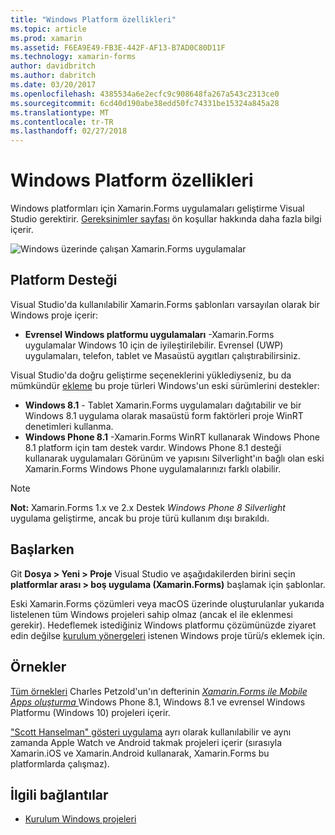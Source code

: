 ```yaml
---
title: "Windows Platform özellikleri"
ms.topic: article
ms.prod: xamarin
ms.assetid: F6EA9E49-FB3E-442F-AF13-B7AD0C80D11F
ms.technology: xamarin-forms
author: davidbritch
ms.author: dabritch
ms.date: 03/20/2017
ms.openlocfilehash: 4385534a6e2ecfc9c908648fa267a543c2313ce0
ms.sourcegitcommit: 6cd40d190abe38edd50fc74331be15324a845a28
ms.translationtype: MT
ms.contentlocale: tr-TR
ms.lasthandoff: 02/27/2018
---
```

# <a name="windows-platform-features"></a>Windows Platform özellikleri

Windows platformları için Xamarin.Forms uygulamaları geliştirme Visual Studio gerektirir. [Gereksinimler sayfası](~/xamarin-forms/get-started/installation.md) ön koşullar hakkında daha fazla bilgi içerir.

![](images/allhanselman.png "Windows üzerinde çalışan Xamarin.Forms uygulamalar")

## <a name="platform-support"></a>Platform Desteği

Visual Studio'da kullanılabilir Xamarin.Forms şablonları varsayılan olarak bir Windows proje içerir:

* **Evrensel Windows platformu uygulamaları** -Xamarin.Forms uygulamalar Windows 10 için de iyileştirilebilir. Evrensel (UWP) uygulamaları, telefon, tablet ve Masaüstü aygıtları çalıştırabilirsiniz.

Visual Studio'da doğru geliştirme seçeneklerini yüklediyseniz, bu da mümkündür [ekleme](installation/index.md) bu proje türleri Windows'un eski sürümlerini destekler:

* **Windows 8.1** - Tablet Xamarin.Forms uygulamaları dağıtabilir ve bir Windows 8.1 uygulama olarak masaüstü form faktörleri proje WinRT denetimleri kullanma.
* **Windows Phone 8.1** -Xamarin.Forms WinRT kullanarak Windows Phone 8.1 platform için tam destek vardır. Windows Phone 8.1 desteği kullanarak uygulamaları Görünüm ve yapısını Silverlight'ın bağlı olan eski Xamarin.Forms Windows Phone uygulamalarınızı farklı olabilir.


> [!NOTE]
> **Not:** Xamarin.Forms 1.x ve 2.x Destek _Windows Phone 8 Silverlight_ uygulama geliştirme, ancak bu proje türü kullanım dışı bırakıldı.


## <a name="getting-started"></a>Başlarken

Git **Dosya > Yeni > Proje** Visual Studio ve aşağıdakilerden birini seçin **platformlar arası > boş uygulama (Xamarin.Forms)** başlamak için şablonlar.

Eski Xamarin.Forms çözümleri veya macOS üzerinde oluşturulanlar yukarıda listelenen tüm Windows projeleri sahip olmaz (ancak el ile eklenmesi gerekir).
Hedeflemek istediğiniz Windows platformu çözümünüzde ziyaret edin değilse [kurulum yönergeleri](installation/index.md) istenen Windows proje türü/s eklemek için.


## <a name="samples"></a>Örnekler

[Tüm örnekleri](https://github.com/xamarin/xamarin-forms-book-preview-2) Charles Petzold'un'ın defterinin [ *Xamarin.Forms ile Mobile Apps oluşturma* ](~/xamarin-forms/creating-mobile-apps-xamarin-forms/index.md) Windows Phone 8.1, Windows 8.1 ve evrensel Windows Platformu (Windows 10) projeleri içerir.

["Scott Hanselman" gösteri uygulama](https://github.com/jamesmontemagno/Hanselman.Forms) ayrı olarak kullanılabilir ve aynı zamanda Apple Watch ve Android takmak projeleri içerir (sırasıyla Xamarin.iOS ve Xamarin.Android kullanarak, Xamarin.Forms bu platformlarda çalışmaz).


## <a name="related-links"></a>İlgili bağlantılar

- [Kurulum Windows projeleri](~/xamarin-forms/platform/windows/installation/index.md)
